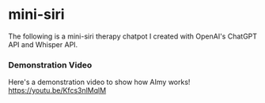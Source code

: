 # mini-siri
The following is a mini-siri therapy chatpot I created with OpenAI's ChatGPT API and Whisper API.

### Demonstration Video

Here's a demonstration video to show how AImy works!
https://youtu.be/Kfcs3nlMqlM
